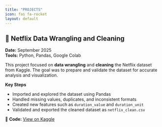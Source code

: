 ```yaml
---
title: "PROJECTS"
icon: fas fa-rocket
layout: default
---
```


## 🧩 Netflix Data Wrangling and Cleaning 
**Date:** September 2025  
**Tools:** Python, Pandas, Google Colab  

This project focused on **data wrangling** and **cleaning** the Netflix dataset from Kaggle. 
The goal was to prepare and validate the dataset for accurate analysis and visualization.

**Key Steps**
- Imported and explored the dataset using Pandas  
- Handled missing values, duplicates, and inconsistent formats  
- Created new features such as `duration_value` and `duration_unit`  
- Validated and exported the cleaned dataset as `netflix_clean.csv`

🔗 **Code:** [View on Kaggle](https://www.kaggle.com/code/carolinemurithi/caroline-murithi-cs-da02-25052)
